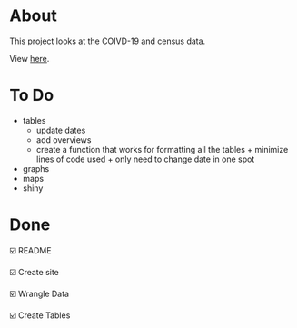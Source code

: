 # About
This project looks at the COIVD-19 and census data. 

View [here](https://rbolt13.github.io/covid19/).

# To Do
* tables
   + update dates
   + add overviews
   + create a function that works for formatting all the tables 
         + minimize lines of code used 
         + only need to change date in one spot
* graphs 
* maps
* shiny

# Done 
☑️ README

☑️ Create site

☑️ Wrangle Data 

☑️ Create Tables

